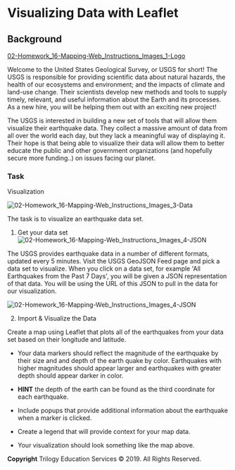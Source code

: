 # Visualizing Data with Leaflet

## Background
[02-Homework_16-Mapping-Web_Instructions_Images_1-Logo](https://user-images.githubusercontent.com/60836219/105133400-8d318780-5aa1-11eb-89ae-4f9a46d137b0.png)

Welcome to the United States Geological Survey, or USGS for short! The USGS is responsible for providing scientific data about natural hazards, the health of our ecosystems and environment; and the impacts of climate and land-use change. Their scientists develop new methods and tools to supply timely, relevant, and useful information about the Earth and its processes. As a new hire, you will be helping them out with an exciting new project!

The USGS is interested in building a new set of tools that will allow them visualize their earthquake data. They collect a massive amount of data from all over the world each day, but they lack a meaningful way of displaying it. Their hope is that being able to visualize their data will allow them to better educate the public and other government organizations (and hopefully secure more funding..) on issues facing our planet.

### Task

Visualization

![02-Homework_16-Mapping-Web_Instructions_Images_3-Data](https://user-images.githubusercontent.com/60836219/105133395-8c98f100-5aa1-11eb-9f54-0206b0e25098.png)

The task is to visualize an earthquake data set.

1. Get your data set
![02-Homework_16-Mapping-Web_Instructions_Images_4-JSON](https://user-images.githubusercontent.com/60836219/105133398-8d318780-5aa1-11eb-96df-f0df2faa2841.png)

The USGS provides earthquake data in a number of different formats, updated every 5 minutes. Visit the USGS GeoJSON Feed page and pick a data set to visualize. When you click on a data set, for example 'All Earthquakes from the Past 7 Days', you will be given a JSON representation of that data. You will be using the URL of this JSON to pull in the data for our visualization.

![02-Homework_16-Mapping-Web_Instructions_Images_4-JSON](https://user-images.githubusercontent.com/60836219/105133398-8d318780-5aa1-11eb-96df-f0df2faa2841.png)

2. Import & Visualize the Data

Create a map using Leaflet that plots all of the earthquakes from your data set based on their longitude and latitude.


  * Your data markers should reflect the magnitude of the earthquake by their size and and depth of the earth quake by color. Earthquakes with higher magnitudes should appear    larger and earthquakes with greater depth should appear darker in color.

* **HINT** the depth of the earth can be found as the third coordinate for each earthquake.

* Include popups that provide additional information about the earthquake when a marker is clicked.

* Create a legend that will provide context for your map data.

* Your visualization should look something like the map above.

**Copyright**
Trilogy Education Services © 2019. All Rights Reserved.

